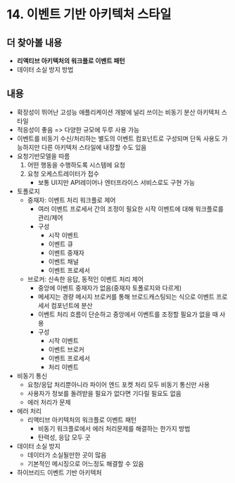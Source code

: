 
# 14. 이벤트 기반 아키텍처 스타일

## 더 찾아볼 내용
- **리액티브 아키텍처의 워크플로 이벤트 패턴**
- 데이터 소실 방지 방법


## 내용
- 확장성이 뛰어난 고성능 애플리케이션 개발에 널리 쓰이는 비동기 분산 아키텍처 스타일
- 적응성이 좋음 => 다양한 규모에 두루 사용 가능
- 이벤트를 비동기 수신/처리하는 별도의 이벤트 컴포넌트로 구성되며 단독 사용도 가능하지만 다른 아키텍처 스타일에 내장할 수도 있음
- 요청기반모델을 따름
	1. 어떤 행동을 수행하도록 시스템에 요청
	2. 요청 오케스트레이터가 접수
		- 보통 UI지만 API레이어나 엔터프라이스 서비스로도 구현 가능
- 토폴로지
	- 중재자: 이벤트 처리 워크플로 제어
		- 여러 이벤트 프로세서 간의 조정이 필요한 시작 이벤트에 대해 워크플로를 관리/제어
		- 구성
			- 시작 이벤트
			- 이벤트 큐
			- 이벤트 중재자
			- 이벤트 채널
			- 이벤트 프로세서
	- 브로커: 신속한 응답, 동적인 이벤트 처리 제어
		- 중앙에 이벤트 중재자가 없음(중재자 토폴로지와 다르게)
		- 메세지는 경량 메시지 브로커를 통해 브로드캐스팅되는 식으로 이벤트 프로세서 컴포넌트에 분산
		- 이벤트 처리 흐름이 단순하고 중앙에서 이벤트를 조정할 필요가 없을 때 사용
		- 구성
			- 시작 이벤트
			- 이벤트 브로커
			- 이벤트 프로세서
			- 처리 이벤트
- 비동기 통신
	- 요청/응답 처리뿐아니라 파이어 엔드 포켓 처리 모두 비동기 통신만 사용
	- 사용자가 정보를 돌려받을 필요가 없다면 기다릴 필요도 없음
	- 에러 처리가 문제
- 에러 처리
	- 리액티브 아키텍처의 워크플로 이벤트 패턴
		- 비동기 워크플로에서 에러 처리문제를 해결하는 한가지 방법
		- 탄력성, 응답 모두 굿
- 데이터 소실 방지
	- 데이터가 소실될만한 곳이 많음
	- 기본적인 메시징으로 어느정도 해결할 수 있음
- 하이브리드 이벤트 기반 아키텍처